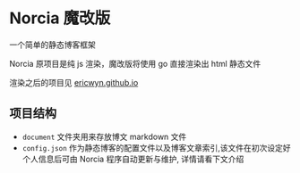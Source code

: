 # Norcia 魔改版
一个简单的静态博客框架

Norcia 原项目是纯 js 渲染，魔改版将使用 go 直接渲染出 html 静态文件

渲染之后的项目见 [ericwyn.github.io](https://github.com/Ericwyn/ericwyn.github.io)

## 项目结构
 - `document` 文件夹用来存放博文 markdown 文件
 - `config.json` 作为静态博客的配置文件以及博客文章索引,该文件在初次设定好个人信息后可由 Norcia 程序自动更新与维护, 详情请看下文介绍
